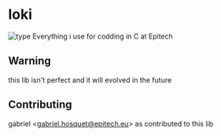 # loki

![type](https://img.shields.io/badge/language-C-brightgreen)
Everything i use for codding in C at Epitech

## Warning

this lib isn't perfect and it will evolved in the future

## Contributing

gabriel <<gabriel.hosquet@epitech.eu>> as contributed to this lib

